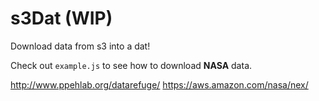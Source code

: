 # s3Dat (WIP)

Download data from s3 into a dat!

Check out `example.js` to see how to download **NASA** data.

http://www.ppehlab.org/datarefuge/
https://aws.amazon.com/nasa/nex/
